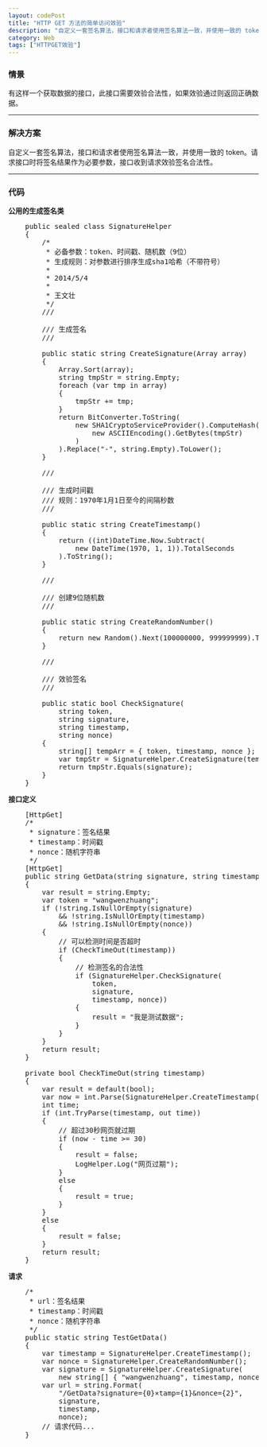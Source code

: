 ```yaml
---
layout: codePost
title: "HTTP GET 方法的简单访问效验"
description: "自定义一套签名算法，接口和请求者使用签名算法一致，并使用一致的 token。请求接口时将签名结果作为必要参数，接口收到请求效验签名合法性。"
category: Web
tags: ["HTTPGET效验"]
---
```


### 情景 ###

有这样一个获取数据的接口，此接口需要效验合法性，如果效验通过则返回正确数据。

****

### 解决方案 ###

自定义一套签名算法，接口和请求者使用签名算法一致，并使用一致的 token。请求接口时将签名结果作为必要参数，接口收到请求效验签名合法性。

****

### 代码 ###

**公用的生成签名类**

<pre class="brush: csharp;">
    public sealed class SignatureHelper
    {
        /*
         * 必备参数：token、时间戳、随机数（9位）
         * 生成规则：对参数进行排序生成sha1哈希（不带符号）
         * 
         * 2014/5/4
         * 
         * 王文壮
         */
        /// <summary>
        /// 生成签名
        /// </summary>
        public static string CreateSignature(Array array)
        {
            Array.Sort(array);
            string tmpStr = string.Empty;
            foreach (var tmp in array)
            {
                tmpStr += tmp;
            }
            return BitConverter.ToString(
                new SHA1CryptoServiceProvider().ComputeHash(
                    new ASCIIEncoding().GetBytes(tmpStr)
                )
            ).Replace("-", string.Empty).ToLower();
        }

        /// <summary>
        /// 生成时间戳
        /// 规则：1970年1月1日至今的间隔秒数
        /// </summary>
        public static string CreateTimestamp()
        {
            return ((int)DateTime.Now.Subtract(
                new DateTime(1970, 1, 1)).TotalSeconds
            ).ToString();
        }

        /// <summary>
        /// 创建9位随机数
        /// </summary>
        public static string CreateRandomNumber()
        {
            return new Random().Next(100000000, 999999999).ToString();
        }
        
        /// <summary>
        /// 效验签名
        /// </summary>
        public static bool CheckSignature(
            string token, 
            string signature, 
            string timestamp, 
            string nonce)
        {
            string[] tempArr = { token, timestamp, nonce };
            var tmpStr = SignatureHelper.CreateSignature(tempArr);
            return tmpStr.Equals(signature);
        }
    }
</pre>

**接口定义**

<pre class="brush: csharp;">
    [HttpGet]
    /*
     * signature：签名结果
     * timestamp：时间戳
     * nonce：随机字符串
     */
    [HttpGet]
    public string GetData(string signature, string timestamp, string nonce)
    {
        var result = string.Empty;
        var token = "wangwenzhuang";
        if (!string.IsNullOrEmpty(signature) 
            && !string.IsNullOrEmpty(timestamp) 
            && !string.IsNullOrEmpty(nonce))
        {
            // 可以检测时间是否超时
            if (CheckTimeOut(timestamp))
            {
                // 检测签名的合法性
                if (SignatureHelper.CheckSignature(
                    token, 
                    signature, 
                    timestamp, nonce))
                {
                    result = "我是测试数据";
                }
            }
        }
        return result;
    }
	
    private bool CheckTimeOut(string timestamp)
    {
        var result = default(bool);
        var now = int.Parse(SignatureHelper.CreateTimestamp());
        int time;
        if (int.TryParse(timestamp, out time))
        {
            // 超过30秒网页就过期
            if (now - time >= 30)
            {
                result = false;
                LogHelper.Log("网页过期");
            }
            else
            {
                result = true;
            }
        }
        else
        {
            result = false;
        }
        return result;
    }
</pre>

**请求**

<pre class="brush: csharp;">
    /*
     * url：签名结果
     * timestamp：时间戳
     * nonce：随机字符串
     */
    public static string TestGetData()
    {
        var timestamp = SignatureHelper.CreateTimestamp();
        var nonce = SignatureHelper.CreateRandomNumber();
        var signature = SignatureHelper.CreateSignature(
            new string[] { "wangwenzhuang", timestamp, nonce });
        var url = string.Format(
            "/GetData?signature={0}&timestamp={1}&nonce={2}", 
            signature, 
            timestamp, 
            nonce);
        // 请求代码...
    }
</pre>